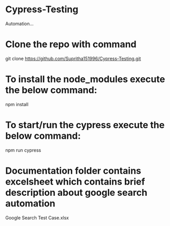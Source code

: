 # Cypress-Testing
Automation...

# Clone the repo with command 
git clone https://github.com/Supritha151996/Cypress-Testing.git

# To install the node_modules execute the below command:
npm install

# To start/run the cypress execute the below command:
npm run cypress

# Documentation folder contains excelsheet which contains brief description about google search automation
Google Search Test Case.xlsx
